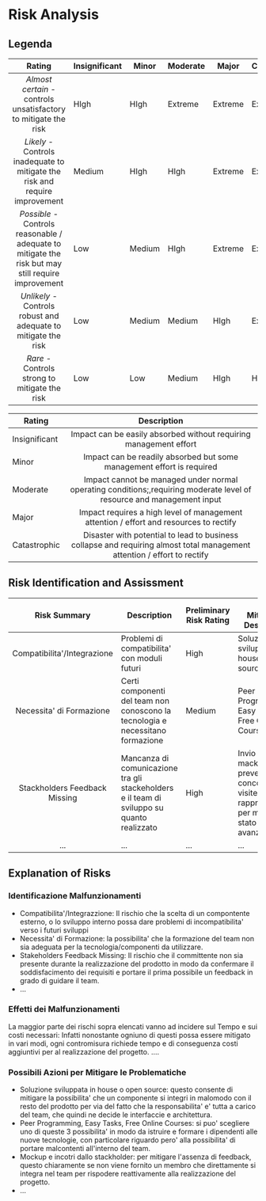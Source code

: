 Risk Analysis
================

Legenda
----------------

|                                               Rating                                               | Insignificant | Minor  | Moderate | Major   | Catastrophic |
|:--------------------------------------------------------------------------------------------------:|---------------|--------|----------|---------|--------------|
| *Almost certain* - controls unsatisfactory to mitigate the risk                                    | HIgh          | HIgh   | Extreme  | Extreme | Extreme      |
| *Likely* - Controls inadequate to mitigate the risk and require improvement                        | Medium        | HIgh   | HIgh     | Extreme | Extreme      |
| *Possible* - Controls reasonable / adequate to mitigate the risk but may still require improvement | Low           | Medium | HIgh     | Extreme | Extreme      |
| *Unlikely* - Controls robust and adequate to mitigate the risk                                     | Low           | Medium | Medium   | HIgh    | Extreme      |
| *Rare* - Controls strong to mitigate the risk                                                      | Low           | Low    | Medium   | HIgh    | HIgh         |

| Rating        |                                                        Description                                                       |
|---------------|:------------------------------------------------------------------------------------------------------------------------:|
| Insignificant | Impact can be easily absorbed without requiring management effort                                                        |
| Minor         | Impact can be readily absorbed but some management effort is required                                                    |
| Moderate      | Impact cannot be managed under normal operating conditions;,requiring moderate level of resource and management input    |
| Major         | Impact requires a high level of management attention / effort and resources to rectify                                   |
| Catastrophic  | Disaster with potential to lead to business collapse and requiring almost total management attention / effort to rectify |


Risk Identification and Assissment
----------------

|            Risk Summary           | Description                                                                                              | Preliminary Risk Rating | Risk Mitigation Description                                                                              | Residual Risk Rating |
|:---------------------------------:|----------------------------------------------------------------------------------------------------------|-------------------------|----------------------------------------------------------------------------------------------------------|----------------------|
| Compatibilita'/Integrazione       | Problemi di compatibilita' con moduli futuri                                                             | High                    | Soluzione sviluppata 'in house' o open source                                                            | Medium               |
| Necessita' di Formazione          | Certi componenti del team non conoscono la tecnologia e necessitano formazione                           | Medium                  | Peer Programming, Easy tasks o Free Online Courses                                                       | Low                  |
| Stackholders Feedback Missing     | Mancanza di comunicazione tra gli stackeholders e il team di sviluppo su quanto realizzato               | High                    | Invio di mackup preventivi, concordare visite del rappresentante per mostrare lo stato di avanzamento    | Medium               |
| ...                               | ...                                                                                                      | ...                     | ...                                                                                                      | ...                  |


Explanation of Risks
---------------------------------------

### Identificazione Malfunzionamenti ###

* Compatibilita'/Integrazzione: Il rischio che la scelta di un compontente esterno, o lo sviluppo interno possa dare problemi di incompatibilita' verso i futuri sviluppi
* Necessita' di Formazione: la possibilita' che la formazione del team non sia adeguata per la tecnologia/componenti da utilizzare.
* Stakeholders Feedback Missing: Il rischio che il committente non sia presente durante la realizzazione del prodotto in modo da confermare il soddisfacimento dei requisiti e portare il prima possibile un feedback in grado di guidare il team.
* ...

### Effetti dei Malfunzionamenti ###
La maggior parte dei rischi sopra elencati vanno ad incidere sul Tempo e sui costi necessari:
Infatti nonostante ogniuno di questi possa essere mitigato in vari modi, ogni contromisura richiede tempo e di conseguenza costi aggiuntivi per al realizzazione del progetto.
....

### Possibili Azioni per Mitigare le Problematiche ###
* Soluzione sviluppata in house o open source: questo consente di mitigare la possibilita' che un componente si integri in malomodo con il resto del prodotto per via del fatto che la responsabilita' e' tutta a carico del team, che quindi ne decide le interfaccie e architettura.
* Peer Programming, Easy Tasks, Free Online Courses: si puo' scegliere uno di queste 3 possibilita' in modo da istruire e formare i dipendenti alle nuove tecnologie, con particolare riguardo pero' alla possibilita' di portare malcontenti all'interno del team.
* Mockup e incotri dallo stackholder: per mitigare l'assenza di feedback, questo chiaramente se non viene fornito un membro che direttamente si integra nel team per rispodere reattivamente alla realizzazione del progetto.
* ...
